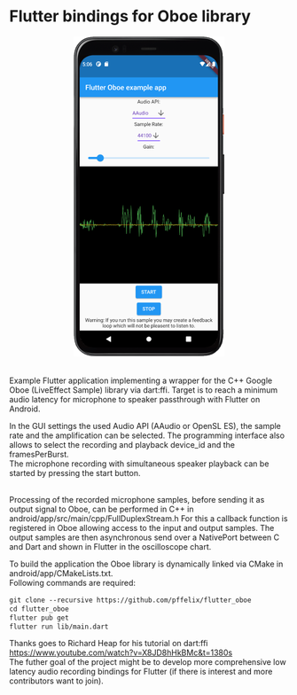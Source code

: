 # Flutter bindings for Oboe library
<p align="center">
<img src="images/app.png">
</p>
<br>
Example Flutter application implementing a wrapper for the C++ Google Oboe (LiveEffect Sample) library via dart:ffi. 
Target is to reach a minimum audio latency for microphone to speaker passthrough with Flutter on Android.

In the GUI settings the used Audio API (AAudio or OpenSL ES), the sample rate and the amplification can be selected. 
The programming interface also allows to select the recording and playback device_id and the framesPerBurst.  
The microphone recording with simultaneous speaker playback can be started by pressing the start button.<br><br> 

Processing of the recorded microphone samples, before sending it as output signal to Oboe, can be performed in C++ in android/app/src/main/cpp/FullDuplexStream.h
For this a callback function is registered in Oboe allowing access to the input and output samples. 
The output samples are then asynchronous send over a NativePort between C and Dart and shown in Flutter in the oscilloscope chart.  

To build the application the Oboe library is dynamically linked via CMake in android/app/CMakeLists.txt.  
Following commands are required:
```
git clone --recursive https://github.com/pffelix/flutter_oboe
cd flutter_oboe
flutter pub get
flutter run lib/main.dart
```

Thanks goes to Richard Heap for his tutorial on dart:ffi https://www.youtube.com/watch?v=X8JD8hHkBMc&t=1380s  
The futher goal of the project might be to develop more comprehensive low latency audio recording bindings for Flutter (if there is interest and more contributors want to join).